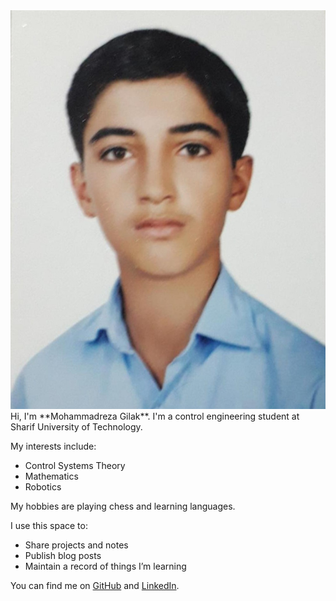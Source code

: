<div class="about-section">
  <div class="about-image">
    <img src="/assets/images/Mohammadreza Gilak.jpg" alt="Mohammadreza Gilak">
  </div>

  <div class="about-text" markdown="1">
Hi, I'm **Mohammadreza Gilak**. I'm a control engineering student at Sharif University of Technology.  

My interests include:  
- Control Systems Theory  
- Mathematics  
- Robotics  

My hobbies are playing chess and learning languages.  

I use this space to:  
- Share projects and notes  
- Publish blog posts  
- Maintain a record of things I’m learning  

You can find me on [GitHub](https://github.com/MRGilak) and [LinkedIn](https://www.linkedin.com/in/mohammadreza-gilak-7aa830226/).
  </div>
</div>

